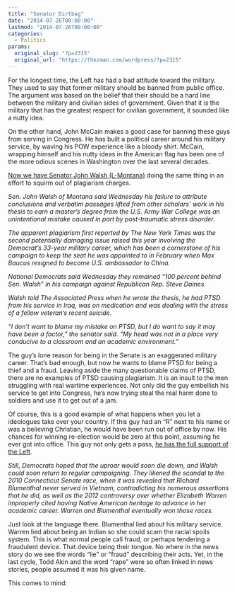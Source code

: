 ```yaml
---
title: "Senator Dirtbag"
date: "2014-07-26T00:00:00"
lastmod: "2014-07-26T00:00:00"
categories:
  - Politics
params:
  original_slug: "?p=2315"
  original_url: "https://thezman.com/wordpress/?p=2315"
---
```


For the longest time, the Left has had a bad attitude toward the
military. They used to say that former military should be banned from
public office. The argument was based on the belief that their should be
a hard line between the military and civilian sides of government. Given
that it is the military that has the greatest respect for civilian
government, it sounded like a nutty idea.

On the other hand, John McCain makes a good case for banning these guys
from serving in Congress. He has built a political career around his
military service, by waving his POW experience like a bloody shirt.
McCain, wrapping himself and his nutty ideas in the American flag has
been one of the more odious scenes in Washington over the last several
decades.

<a
href="http://www.breitbart.com/system/wire/ap_77b8b0aa3a834b069eb1aeb620e2570e"
rel="noopener noreferrer" target="_blank">Now we have Senator John Walsh
(L-Montana)</a> doing the same thing in an effort to squirm out of
plagiarism charges.

*Sen. John Walsh of Montana said Wednesday his failure to attribute
conclusions and verbatim passages lifted from other scholars’ work in
his thesis to earn a master’s degree from the U.S. Army War College was
an unintentional mistake caused in part by post-traumatic stress
disorder.*

*The apparent plagiarism first reported by The New York Times was the
second potentially damaging issue raised this year involving the
Democrat’s 33-year military career, which has been a cornerstone of his
campaign to keep the seat he was appointed to in February when Max
Baucus resigned to become U.S. ambassador to China.*

*National Democrats said Wednesday they remained “100 percent behind
Sen. Walsh” in his campaign against Republican Rep. Steve Daines.*

*Walsh told The Associated Press when he wrote the thesis, he had PTSD
from his service in Iraq, was on medication and was dealing with the
stress of a fellow veteran’s recent suicide.*

*“I don’t want to blame my mistake on PTSD, but I do want to say it may
have been a factor,” the senator said. “My head was not in a place very
conducive to a classroom and an academic environment.”*

The guy’s lone reason for being in the Senate is an exaggerated military
career. That’s bad enough, but now he wants to blame PTSD for being a
thief and a fraud. Leaving aside the many questionable claims of PTSD,
there are no examples of PTSD causing plagiarism. It is an insult to the
men struggling with real wartime experiences. Not only did the guy
embellish his service to get into Congress, he’s now trying steal the
real harm done to soldiers and use it to get out of a jam.

Of course, this is a good example of what happens when you let a
ideologues take over your country. If this guy had an “R” next to his
name or was a believing Christian, he would have been run out of office
by now. His chances for winning re-election would be zero at this point,
assuming he ever got into office. This guy not only gets a pass, <a
href="http://www.politico.com/story/2014/07/senate-democrats-stand-behind-john-walsh-109355.html"
rel="noopener noreferrer" target="_blank">he has the full support of the
Left</a>.

*Still, Democrats hoped that the uproar would soon die down, and Walsh
could soon return to regular campaigning. They likened the scandal to
the 2010 Connecticut Senate race, when it was revealed that Richard
Blumenthal never served in Vietnam, contradicting his numerous
assertions that he did, as well as the 2012 controversy over whether
Elizabeth Warren improperly cited having Native American heritage to
advance in her academic career. Warren and Blumenthal eventually won
those races.*

Just look at the language there. Blumenthal lied about his military
service. Warren lied about being an Indian so she could scam the racial
spoils system. This is what normal people call fraud, or perhaps
tendering a fraudulent device. That device being their tongue. No where
in the news story do we see the words “lie” or “fraud” describing their
acts. Yet, in the last cycle, Todd Akin and the word “rape” were so
often linked in news stories, people assumed it was his given name.

This comes to mind:
